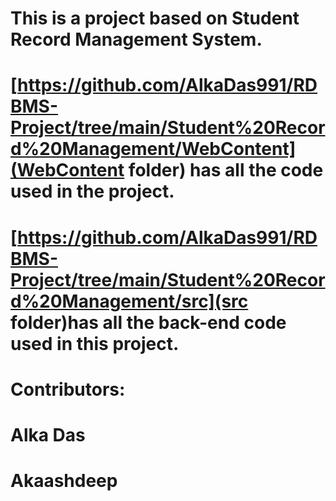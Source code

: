 # This is a project based on Student Record Management System.
# [https://github.com/AlkaDas991/RDBMS-Project/tree/main/Student%20Record%20Management/WebContent](WebContent folder) has all the code used in the project.
# [https://github.com/AlkaDas991/RDBMS-Project/tree/main/Student%20Record%20Management/src](src folder)has all the back-end code used in this project.
# Contributors: 
# Alka Das
# Akaashdeep